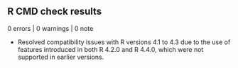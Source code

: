 ## R CMD check results

0 errors | 0 warnings | 0 note

* Resolved compatibility issues with R versions 4.1 to 4.3 due to the use of features introduced in both R 4.2.0 and R 4.4.0, which were not supported in earlier versions.
